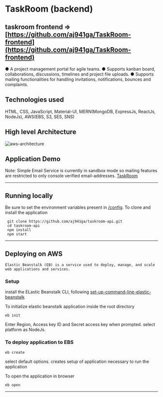 # TaskRoom (backend)
## taskroom frontend => [https://github.com/aj941ga/TaskRoom-frontend](https://github.com/aj941ga/TaskRoom-frontend)

● A project management portal for agile teams.
● Supports kanban board, collaborations, discussions, timelines and project file uploads.
● Supports mailing functionalities for handling invitations, notifications, bounces and complaints.

## Technologies used
 HTML, CSS, JavaScript, Material-UI, MERN(MongoDB, ExpressJs, ReactJs, NodeJs), AWS(EBS, S3, SES, SNS)

## High level Architecture
![aws-architecture](https://github.com/aj941ga/TaskRoom-frontend/blob/main/public/taskroom-aws-architecture.png)

## Application Demo
Note: Simple Email Service is currently in sandbox mode so mailing features are restricted to only console verified email-addresses.
[TaskRoom](https://www.taskroom.cloud/)
 ________________________________________________________________________________________________________
## Running locally

Be sure to set the environment variables present in [/config](https://github.com/aj941ga/taskroom-api/tree/master/config).
To clone and install the application

```shell
 git clone https://github.com/aj941ga/taskroom-api.git
 cd taskroom-api
 npm install
 npm start
```
__________________________________________________________________________________________________________
## Deploying on AWS

`Elastic Beanstalk (EB) is a service used to deploy, manage, and scale web applications and services.`

### Setup
install the ELastic Beanstalk CLI, following [set-up-command-line-elastic-beanstalk](https://aws.amazon.com/getting-started/hands-on/set-up-command-line-elastic-beanstalk/)

To initialize elastic beanstalk application inside the root directory
```shell
eb init
```
Enter Region, Access key ID and Secret access key when prompted.
select platform as NodeJs.

### To deploy application to EBS
```shell
eb create
```
select default options.
creates setup of application necessary to run the application

To open the application in browser
```shell
eb open
```
________________________________________________________________________________________


